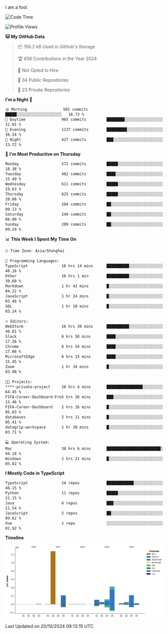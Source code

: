 I am a fool.

<!--START_SECTION:waka-->
![Code Time](http://img.shields.io/badge/Code%20Time-1%2C958%20hrs%2022%20mins-blue)

![Profile Views](http://img.shields.io/badge/Profile%20Views-0-blue)

**🐱 My GitHub Data** 

> 📦 156.2 kB Used in GitHub's Storage 
 > 
> 🏆 656 Contributions in the Year 2024
 > 
> 🚫 Not Opted to Hire
 > 
> 📜 34 Public Repositories 
 > 
> 🔑 23 Private Repositories 
 > 
**I'm a Night 🦉** 

```text
🌞 Morning                583 commits         █████░░░░░░░░░░░░░░░░░░░░   18.73 % 
🌆 Daytime                965 commits         ████████░░░░░░░░░░░░░░░░░   31.01 % 
🌃 Evening                1137 commits        █████████░░░░░░░░░░░░░░░░   36.54 % 
🌙 Night                  427 commits         ███░░░░░░░░░░░░░░░░░░░░░░   13.72 % 
```
📅 **I'm Most Productive on Thursday** 

```text
Monday                   572 commits         █████░░░░░░░░░░░░░░░░░░░░   18.38 % 
Tuesday                  482 commits         ████░░░░░░░░░░░░░░░░░░░░░   15.49 % 
Wednesday                611 commits         █████░░░░░░░░░░░░░░░░░░░░   19.63 % 
Thursday                 625 commits         █████░░░░░░░░░░░░░░░░░░░░   20.08 % 
Friday                   284 commits         ██░░░░░░░░░░░░░░░░░░░░░░░   09.13 % 
Saturday                 249 commits         ██░░░░░░░░░░░░░░░░░░░░░░░   08.00 % 
Sunday                   289 commits         ██░░░░░░░░░░░░░░░░░░░░░░░   09.29 % 
```


📊 **This Week I Spent My Time On** 

```text
🕑︎ Time Zone: Asia/Shanghai

💬 Programming Languages: 
TypeScript               16 hrs 14 mins      ██████████░░░░░░░░░░░░░░░   40.16 % 
Other                    16 hrs 1 min        ██████████░░░░░░░░░░░░░░░   39.60 % 
Markdown                 1 hr 42 mins        █░░░░░░░░░░░░░░░░░░░░░░░░   04.22 % 
JavaScript               1 hr 24 mins        █░░░░░░░░░░░░░░░░░░░░░░░░   03.46 % 
SQL                      1 hr 18 mins        █░░░░░░░░░░░░░░░░░░░░░░░░   03.24 % 

🔥 Editors: 
WebStorm                 16 hrs 30 mins      ██████████░░░░░░░░░░░░░░░   40.81 % 
Slack                    6 hrs 58 mins       ████░░░░░░░░░░░░░░░░░░░░░   17.26 % 
Chrome                   6 hrs 54 mins       ████░░░░░░░░░░░░░░░░░░░░░   17.06 % 
MicrosoftEdge            6 hrs 15 mins       ████░░░░░░░░░░░░░░░░░░░░░   15.45 % 
Zoom                     1 hr 34 mins        █░░░░░░░░░░░░░░░░░░░░░░░░   03.90 % 

🐱‍💻 Projects: 
****-private-project     26 hrs 4 mins       ████████████████░░░░░░░░░   64.45 % 
FIFA-Career-Dashboard-Fro5 hrs 26 mins       ███░░░░░░░░░░░░░░░░░░░░░░   13.46 % 
FIFA-Career-Dashboard    2 hrs 16 mins       █░░░░░░░░░░░░░░░░░░░░░░░░   05.63 % 
databases                2 hrs 11 mins       █░░░░░░░░░░░░░░░░░░░░░░░░   05.41 % 
datagrip-workspace       1 hr 30 mins        █░░░░░░░░░░░░░░░░░░░░░░░░   03.71 % 

💻 Operating System: 
Mac                      38 hrs 6 mins       ████████████████████████░   94.18 % 
Windows                  2 hrs 21 mins       █░░░░░░░░░░░░░░░░░░░░░░░░   05.82 % 
```

**I Mostly Code in TypeScript** 

```text
TypeScript               24 repos            ████████████░░░░░░░░░░░░░   46.15 % 
Python                   11 repos            █████░░░░░░░░░░░░░░░░░░░░   21.15 % 
Java                     6 repos             ███░░░░░░░░░░░░░░░░░░░░░░   11.54 % 
JavaScript               5 repos             ██░░░░░░░░░░░░░░░░░░░░░░░   09.62 % 
Vue                      1 repo              ░░░░░░░░░░░░░░░░░░░░░░░░░   01.92 % 
```



**Timeline**

![Lines of Code chart](https://raw.githubusercontent.com/VeejaLiu/VeejaLiu/master/assets/bar_graph.png)


 Last Updated on 20/10/2024 09:13:15 UTC
<!--END_SECTION:waka-->
